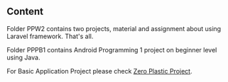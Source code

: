 ## Content
Folder PPW2 contains two projects, material and assignment about using Laravel framework. That's all.

Folder PPPB1 contains Android Programming 1 project on beginner level using Java.

For Basic Application Project please check [Zero Plastic Project](https://github.com/alyazakhira/PAD1-ZeroPlastic.git).
